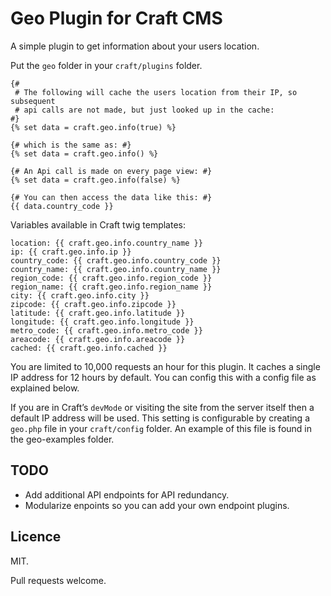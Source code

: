 # Geo Plugin for Craft CMS

A simple plugin to get information about your users location.

Put the `geo` folder in your `craft/plugins` folder.

```twig
{#
 # The following will cache the users location from their IP, so subsequent
 # api calls are not made, but just looked up in the cache:
#}
{% set data = craft.geo.info(true) %}

{# which is the same as: #}
{% set data = craft.geo.info() %}

{# An Api call is made on every page view: #}
{% set data = craft.geo.info(false) %}

{# You can then access the data like this: #}
{{ data.country_code }}
```

Variables available in Craft twig templates:

```twig
location: {{ craft.geo.info.country_name }}
ip: {{ craft.geo.info.ip }}
country_code: {{ craft.geo.info.country_code }}
country_name: {{ craft.geo.info.country_name }}
region_code: {{ craft.geo.info.region_code }}
region_name: {{ craft.geo.info.region_name }}
city: {{ craft.geo.info.city }}
zipcode: {{ craft.geo.info.zipcode }}
latitude: {{ craft.geo.info.latitude }}
longitude: {{ craft.geo.info.longitude }}
metro_code: {{ craft.geo.info.metro_code }}
areacode: {{ craft.geo.info.areacode }}
cached: {{ craft.geo.info.cached }}
```

You are limited to 10,000 requests an hour for this plugin. It caches a single IP
address for 12 hours by default. You can config this with a config file as explained below.

If you are in Craft’s `devMode` or visiting the site from the server itself then a default IP address will be used.
This setting is configurable by creating a `geo.php` file in your `craft/config` folder. An example of this file is found in the geo-examples folder.

## TODO
* Add additional API endpoints for API redundancy.
* Modularize enpoints so you can add your own endpoint plugins.

## Licence

MIT.

Pull requests welcome.